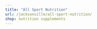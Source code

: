```yaml
---
title: "All Sport Nutrition"
url: /jacksonville/all-sport-nutrition/
shop: nutrition supplements
---
```

